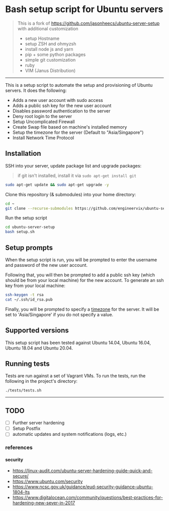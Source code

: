 # Bash setup script for Ubuntu servers

> This is a fork of <https://github.com/jasonheecs/ubuntu-server-setup> with additional customization
>
>
> - setup Hostname
> - setup ZSH and ohmyzsh
> - install node js and yarn
> - pip + some python packages
> - simple git customization
> - ruby
> - VIM (Janus Distribution)

----

This is a setup script to automate the setup and provisioning of Ubuntu servers. It does the following:

- Adds a new user account with sudo access
- Adds a public ssh key for the new user account
- Disables password authentication to the server
- Deny root login to the server
- Setup Uncomplicated Firewall
- Create Swap file based on machine's installed memory
- Setup the timezone for the server (Default to "Asia/Singapore")
- Install Network Time Protocol

## Installation

SSH into your server, update package list and upgrade packages:

> if git isn't installed, install it via `sudo apt-get install git`

```bash
sudo apt-get update && sudo apt-get upgrade -y
```

Clone this repository (& submodules) into your home directory:

```bash
cd ~
git clone --recurse-submodules https://github.com/engineervix/ubuntu-server-setup.git
```

Run the setup script

```bash
cd ubuntu-server-setup
bash setup.sh
```

## Setup prompts

When the setup script is run, you will be prompted to enter the username and password of the new user account.

Following that, you will then be prompted to add a public ssh key (which should be from your local machine) for the new account. To generate an ssh key from your local machine:

```bash
ssh-keygen -t rsa
cat ~/.ssh/id_rsa.pub
```

Finally, you will be prompted to specify a [timezone](https://en.wikipedia.org/wiki/List_of_tz_database_time_zones) for the server. It will be set to 'Asia/Singapore' if you do not specify a value.

## Supported versions

This setup script has been tested against Ubuntu 14.04, Ubuntu 16.04, Ubuntu 18.04 and Ubuntu 20.04.

## Running tests

Tests are run against a set of Vagrant VMs. To run the tests, run the following in the project's directory:  

`./tests/tests.sh`

----

## TODO

- [ ] Further server hardening
- [ ] Setup Postfix
- [ ] automatic updates and system notifications (logs, etc.)

### references

#### security

- <https://linux-audit.com/ubuntu-server-hardening-guide-quick-and-secure/>
- <https://www.ubuntu.com/security>
- <https://www.ncsc.gov.uk/guidance/eud-security-guidance-ubuntu-1804-lts>
- <https://www.digitalocean.com/community/questions/best-practices-for-hardening-new-sever-in-2017>
